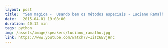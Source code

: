 ```yaml
---
layout: post
title:  "Sem magica -  Usando bem os métodos especiais - Luciano Ramalho"
date:   2015-04-01 19:08:00
duration: 40:12 min
tags: python
img: /assets/image/speakers/luciano_ramalho.jpg
link: https://www.youtube.com/watch?v=IiTz6EVjHnc
---
```


